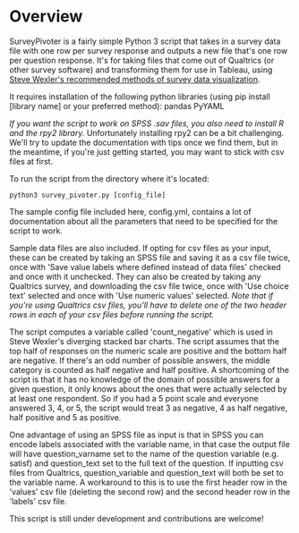 # Overview

SurveyPivoter is a fairly simple Python 3 script that takes in a survey data file with one row per survey response and outputs a new file that's one row per question response. It's for taking files that come out of Qualtrics (or other survey software) and transforming them for use in Tableau, using [Steve Wexler's recommended methods of survey data visualization](http://www.datarevelations.com/visualizing-survey-data).

It requires installation of the following python libraries (using pip install [library name] or your preferred method):
pandas
PyYAML

*If you want the script to work on SPSS .sav files, you also need to install R and the rpy2 library.* Unfortunately installing rpy2 can be a bit challenging. We'll try to update the documentation with tips once we find them, but in the meantime, if you're just getting started, you may want to stick with csv files at first. 
 
To run the script from the directory where it's located:

```
python3 survey_pivoter.py [config_file]
```

The sample config file included here, config.yml, contains a lot of documentation about all the parameters that need to be specified for the script to work.

Sample data files are also included. If opting for csv files as your input, these can be created by taking an SPSS file and saving it as a csv file twice, once with 'Save value labels where defined instead of data files' checked and once with it unchecked. They can also be created by taking any Qualtrics survey, and downloading the csv file twice, once with 'Use choice text' selected and once with 'Use numeric values' selected. *Note that if you're using Qualtrics csv files, you'll have to delete one of the two header rows in each of your csv files before running the script.*

The script computes a variable called 'count_negative' which is used in Steve Wexler's diverging stacked bar charts. The script assumes that the top half of responses on the numeric scale are positive and the bottom half are negative. If there's an odd number of possible answers, the middle category is counted as half negative and half positive. A shortcoming of the script is that it has no knowledge of the domain of possible answers for a given question, it only knows about the ones that were actually selected by at least one respondent. So if you had a 5 point scale and everyone answered 3, 4, or 5, the script would treat 3 as negative, 4 as half negative, half positive and 5 as positive.

One advantage of using an SPSS file as input is that in SPSS you can encode labels associated with the variable name, in that case the output file will have question_varname set to the name of the question variable (e.g. satisf) and question_text set to the full text of the question. If inputting csv files from Qualtrics, question_variable and question_text will both be set to the variable name. A workaround to this is to use the first header row in the 'values' csv file (deleting the second row) and the second header row in the 'labels' csv file.

This script is still under development and contributions are welcome!

